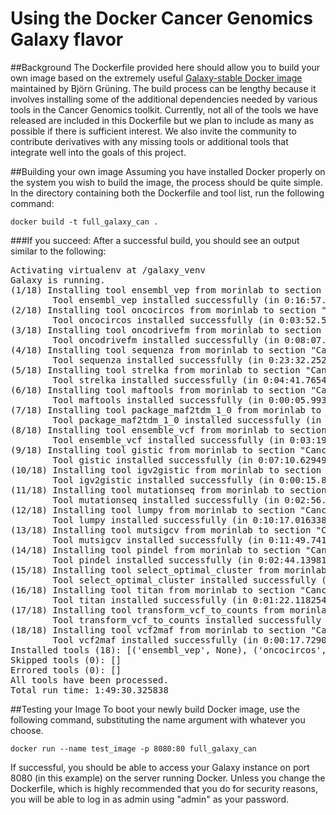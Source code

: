 # Using the Docker Cancer Genomics Galaxy flavor

##Background
The Dockerfile provided here should allow you to build your own image based on the extremely useful [Galaxy-stable Docker image](https://github.com/bgruening/docker-galaxy-stable) maintained by Björn Grüning. The build process can be lengthy because it involves installing some of the additional dependencies needed by various tools in the Cancer Genomics toolkit. Currently, not all of the tools we have released are included in this Dockerfile but we plan to include as many as possible if there is sufficient interest. We also invite the community to contribute derivatives with any missing tools or additional tools that integrate well into the goals of this project. 

##Building your own image
Assuming you have installed Docker properly on the system you wish to build the image, the process should be quite simple. In the directory containing both the Dockerfile and tool list, run the following command:

```docker build -t full_galaxy_can .```

###If you succeed:
After a successful build, you should see an output similar to the following:
<pre>
Activating virtualenv at /galaxy_venv
Galaxy is running.
(1/18) Installing tool ensembl_vep from morinlab to section "Cancer: Variant Annotation" at revision ba310f592561 (TRT: 0:00:00.439323)
        Tool ensembl_vep installed successfully (in 0:16:57.118123) at revision ba310f592561
(2/18) Installing tool oncocircos from morinlab to section "Cancer: Visualization" at revision 417f984cd2e2 (TRT: 0:16:57.867164)
        Tool oncocircos installed successfully (in 0:03:52.541461) at revision 417f984cd2e2
(3/18) Installing tool oncodrivefm from morinlab to section "Cancer: Significant Gene Detection" at revision 97e99acadbaf (TRT: 0:20:50.717781)
        Tool oncodrivefm installed successfully (in 0:08:07.993747) at revision 97e99acadbaf
(4/18) Installing tool sequenza from morinlab to section "Cancer: CNV calling" at revision 73338a1805e7 (TRT: 0:28:59.025247)
        Tool sequenza installed successfully (in 0:23:32.252223) at revision 73338a1805e7
(5/18) Installing tool strelka from morinlab to section "Cancer: SNV calling" at revision 3ce78c04c7e5 (TRT: 0:52:31.587923)
        Tool strelka installed successfully (in 0:04:41.765479) at revision 3ce78c04c7e5
(6/18) Installing tool maftools from morinlab to section "Cancer: MAFtools" at revision a67d4b423594 (TRT: 0:57:13.736114)
        Tool maftools installed successfully (in 0:00:05.993371) at revision a67d4b423594
(7/18) Installing tool package_maf2tdm_1_0 from morinlab to section "Cancer: Significant Gene Detection" at revision fd09386ad95f (TRT: 0:57:20.038738)
        Tool package_maf2tdm_1_0 installed successfully (in 0:10:51.696218) at revision fd09386ad95f
(8/18) Installing tool ensemble_vcf from morinlab to section "Cancer: SNV Calling" at revision 19cfeecca08b (TRT: 1:08:12.043805)
        Tool ensemble_vcf installed successfully (in 0:03:19.228229) at revision 19cfeecca08b
(9/18) Installing tool gistic from morinlab to section "Cancer: Significant Gene Detection" at revision da03207b002d (TRT: 1:11:31.585137)
        Tool gistic installed successfully (in 0:07:10.629498) at revision da03207b002d
(10/18) Installing tool igv2gistic from morinlab to section "Cancer: Significant Gene Detection" at revision 1dc70385aba7 (TRT: 1:18:42.522601)
        Tool igv2gistic installed successfully (in 0:00:15.815055) at revision 1dc70385aba7
(11/18) Installing tool mutationseq from morinlab to section "Cancer: SNV Calling" at revision 3f5545f5f0c8 (TRT: 1:18:58.728858)
        Tool mutationseq installed successfully (in 0:02:56.812376) at revision 3f5545f5f0c8
(12/18) Installing tool lumpy from morinlab to section "Cancer: SV Calling" at revision f2d9c9f18d3f (TRT: 1:21:55.870428)
        Tool lumpy installed successfully (in 0:10:17.016338) at revision f2d9c9f18d3f
(13/18) Installing tool mutsigcv from morinlab to section "Cancer: Significant Gene Detection" at revision 9d55e8e75236 (TRT: 1:32:13.197235)
        Tool mutsigcv installed successfully (in 0:11:49.741046) at revision 9d55e8e75236
(14/18) Installing tool pindel from morinlab to section "Cancer: indel calling" at revision 7f2f81f3644f (TRT: 1:44:03.316686)
        Tool pindel installed successfully (in 0:02:44.139814) at revision 7f2f81f3644f
(15/18) Installing tool select_optimal_cluster from morinlab to section "Cancer: CNV calling" at revision 7edf4d48a350 (TRT: 1:46:47.771198)
        Tool select_optimal_cluster installed successfully (in 0:00:38.648014) at revision 7edf4d48a350
(16/18) Installing tool titan from morinlab to section "Cancer: CNV calling" at revision 2f57a1c16d15 (TRT: 1:47:26.733130)
        Tool titan installed successfully (in 0:01:22.118254) at revision 2f57a1c16d15
(17/18) Installing tool transform_vcf_to_counts from morinlab to section "Cancer: CNV calling" at revision 0d9ef2618d9c (TRT: 1:48:49.251443)
        Tool transform_vcf_to_counts installed successfully (in 0:00:22.958821) at revision 0d9ef2618d9c
(18/18) Installing tool vcf2maf from morinlab to section "Cancer: Variant Annotation" at revision dc2f1d630db4 (TRT: 1:49:12.595960)
        Tool vcf2maf installed successfully (in 0:00:17.729001) at revision dc2f1d630db4
Installed tools (18): [('ensembl_vep', None), ('oncocircos', None), ('oncodrivefm', None), ('sequenza', None), ('strelka', None), ('maftools', None), ('package_maf2tdm_1_0', None), ('ensemble_vcf', None), ('gistic', None), ('igv2gistic', None), ('mutationseq', None), ('lumpy', None), ('mutsigcv', None), ('pindel', None), ('select_optimal_cluster', None), ('titan', None), ('transform_vcf_to_counts', None), ('vcf2maf', None)]
Skipped tools (0): []
Errored tools (0): []
All tools have been processed.
Total run time: 1:49:30.325838
</pre>

##Testing your Image
To boot your newly build Docker image, use the following command, substituting the name argument with whatever you choose.

```docker run --name test_image -p 8080:80 full_galaxy_can```

If successful, you should be able to access your Galaxy instance on port 8080  (in this example) on the server running Docker. Unless you change the Dockerfile, which is highly recommended that you do for security reasons, you will be able to log in as admin using "admin" as your password. 
